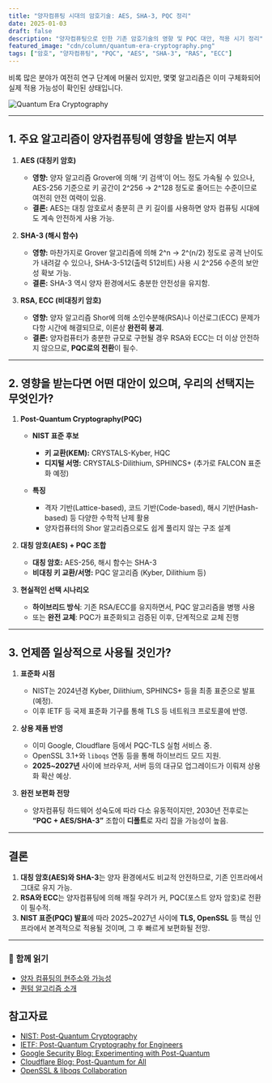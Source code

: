 ```yaml
---
title: "양자컴퓨팅 시대의 암호기술: AES, SHA-3, PQC 정리"
date: 2025-01-03
draft: false
description: "양자컴퓨팅으로 인한 기존 암호기술의 영향 및 PQC 대안, 적용 시기 정리"
featured_image: "cdn/column/quantum-era-cryptography.png"
tags: ["암호", "양자컴퓨팅", "PQC", "AES", "SHA-3", "RAS", "ECC"]
---
```


비록 많은 분야가 여전히 연구 단계에 머물러 있지만, 몇몇 알고리즘은 이미 구체화되어 실제 적용 가능성이 확인된 상태입니다.

<!--more-->
![Quantum Era Cryptography](https://blog.plura.io/cdn/column/quantum-era-cryptography.png)

---

## 1. 주요 알고리즘이 양자컴퓨팅에 영향을 받는지 여부

1. **AES (대칭키 암호)**

   * **영향:** 양자 알고리즘 Grover에 의해 ‘키 검색’이 어느 정도 가속될 수 있으나, AES-256 기준으로 키 공간이 2^256 → 2^128 정도로 줄어드는 수준이므로 여전히 안전 여력이 있음.
   * **결론:** AES는 대칭 암호로서 충분히 큰 키 길이를 사용하면 양자 컴퓨팅 시대에도 계속 안전하게 사용 가능.

2. **SHA-3 (해시 함수)**

   * **영향:** 마찬가지로 Grover 알고리즘에 의해 2^n → 2^(n/2) 정도로 공격 난이도가 내려갈 수 있으나, SHA-3-512(출력 512비트) 사용 시 2^256 수준의 보안성 확보 가능.
   * **결론:** SHA-3 역시 양자 환경에서도 충분한 안전성을 유지함.

3. **RSA, ECC (비대칭키 암호)**

   * **영향:** 양자 알고리즘 Shor에 의해 소인수분해(RSA)나 이산로그(ECC) 문제가 다항 시간에 해결되므로, 이론상 **완전히 붕괴**.
   * **결론:** 양자컴퓨터가 충분한 규모로 구현될 경우 RSA와 ECC는 더 이상 안전하지 않으므로, **PQC로의 전환**이 필수.

---

## 2. 영향을 받는다면 어떤 대안이 있으며, 우리의 선택지는 무엇인가?

1. **Post-Quantum Cryptography(PQC)**

   * **NIST 표준 후보**

     * **키 교환(KEM):** CRYSTALS-Kyber, HQC
     * **디지털 서명:** CRYSTALS-Dilithium, SPHINCS+ (추가로 FALCON 표준화 예정)
   * **특징**

     * 격자 기반(Lattice-based), 코드 기반(Code-based), 해시 기반(Hash-based) 등 다양한 수학적 난제 활용
     * 양자컴퓨터의 Shor 알고리즘으로도 쉽게 풀리지 않는 구조 설계

2. **대칭 암호(AES) + PQC 조합**

   * **대칭 암호:** AES-256, 해시 함수는 SHA-3
   * **비대칭 키 교환/서명:** PQC 알고리즘 (Kyber, Dilithium 등)

3. **현실적인 선택 시나리오**

   * **하이브리드 방식**: 기존 RSA/ECC를 유지하면서, PQC 알고리즘을 병행 사용
   * 또는 **완전 교체**: PQC가 표준화되고 검증된 이후, 단계적으로 교체 진행

---

## 3. 언제쯤 일상적으로 사용될 것인가?

1. **표준화 시점**

   * NIST는 2024년경 Kyber, Dilithium, SPHINCS+ 등을 최종 표준으로 발표(예정).
   * 이후 IETF 등 국제 표준화 기구를 통해 TLS 등 네트워크 프로토콜에 반영.

2. **상용 제품 반영**

   * 이미 Google, Cloudflare 등에서 PQC-TLS 실험 서비스 중.
   * OpenSSL 3.1+와 `liboqs` 연동 등을 통해 하이브리드 모드 지원.
   * **2025\~2027년** 사이에 브라우저, 서버 등의 대규모 업그레이드가 이뤄져 상용화 확산 예상.

3. **완전 보편화 전망**

   * 양자컴퓨팅 하드웨어 성숙도에 따라 다소 유동적이지만, 2030년 전후로는 **“PQC + AES/SHA-3”** 조합이 **디폴트**로 자리 잡을 가능성이 높음.

---

## 결론

1. **대칭 암호(AES)와 SHA-3**는 양자 환경에서도 비교적 안전하므로, 기존 인프라에서 그대로 유지 가능.
2. **RSA와 ECC**는 양자컴퓨팅에 의해 깨질 우려가 커, PQC(포스트 양자 암호)로 전환이 필수적.
3. **NIST 표준(PQC) 발표**에 따라 2025~2027년 사이에 **TLS, OpenSSL** 등 핵심 인프라에서 본격적으로 적용될 것이며, 그 후 빠르게 보편화될 전망.

---

### 📖 **함께 읽기**
- [양자 컴퓨팅의 현주소와 가능성](https://blog.plura.io/ko/column/quantum_computing_progress/)  
- [퀀텀 알고리즘 소개](https://blog.plura.io/ko/column/qubit_algorithm/)  

## 참고자료

* [NIST: Post-Quantum Cryptography](https://csrc.nist.gov/Projects/post-quantum-cryptography)  
* [IETF: Post-Quantum Cryptography for Engineers](https://datatracker.ietf.org/doc/draft-ietf-pquip-pqc-engineers/)  
* [Google Security Blog: Experimenting with Post-Quantum](https://security.googleblog.com/2016/07/experimenting-with-post-quantum.html)  
* [Cloudflare Blog: Post-Quantum for All](https://blog.cloudflare.com/post-quantum-for-all/)  
* [OpenSSL & liboqs Collaboration](https://github.com/open-quantum-safe/oqs-provider)  
